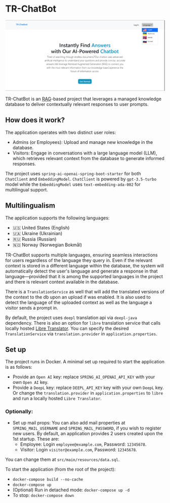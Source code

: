 # TR-ChatBot

![img.png](preview.png)

TR-ChatBot is an [RAG](https://en.wikipedia.org/wiki/Retrieval-augmented_generation)-based project that leverages a managed knowledge database to deliver contextually relevant responses to user prompts.

## How does it work?
The application operates with two distinct user roles:

- Admins (or Employees): Upload and manage new knowledge in the database.
- Visitors: Engage in conversations with a large language model (LLM), which retrieves relevant context from the database to generate informed responses.

The project uses ```spring-ai-openai-spring-boot-starter``` for both ```ChatClient``` and ```EmbeddingModel```.
```ChatClient``` is powered by ```gpt-3.5-turbo``` model while the ```EmbeddingModel``` uses ```text-embedding-ada-002``` for multilingual support.

## Multilingualism

The application supports the following languages:

- 🇺🇸 United States (English)
- 🇺🇦 Ukraine (Ukrainian)
- 🇷🇺 Russia (Russian)
- 🇳🇴 Norway (Norwegian Bokmål)

TR-ChatBot supports multiple languages, ensuring seamless interactions for users regardless of the language they query in.
Even if the relevant context is stored in a different language within the database,
the system will automatically detect the user's language and generate a response in that language—provided
that it is among the supported languages in the project and there is relevant context available in the database.

There is a ```TranslationService``` as well that will add the translated versions of the context to the db upon an upload if was enabled.
It is also used to detect the language of the uploaded context as well as the language a visitor sends a prompt in.

By default, the project uses ```deepl``` translation api via ```deepl-java``` dependency.
There is also an option for ```libre``` translation service that calls locally hosted [Libre Translator](https://libretranslate.com/).
You can specify the desired ```TranslationService``` via ```translation.provider``` in ```application.properties```.

## Set up
The project runs in Docker. A minimal set up required to start the application is as follows:

- Provide an ```Open AI``` key: replace ```SPRING_AI_OPENAI_API_KEY``` with your own ```Open AI``` key.
- Provide a ```DeepL``` key: replace ```DEEPL_API_KEY``` key with your own ```DeepL``` key. 
Or change the ```translation.provider``` in ```application.properties``` to ```libre``` and run a locally hosted ```Libre Translator```. 

### Optionally:

- Set up mail props: You can also add mail properties at ```SPRING_MAIL_USERNAME``` and ```SPRING_MAIL_PASSWORD```, if you wish to register new users. By default, an application provides 2 users created
upon the 1st startup. These are:
  - Employee: Login ```employee@example.com```, Password: ```12345678```.
  - Visitor: Login ```visitor@example.com```, Password: ```12345678```.

You can change them at ```src/main/resources/data.sql```.

To start the application (from the root of the project):

- `docker-compose build --no-cache`
- `docker-compose up`
- (Optional) Run in detached mode: `docker-compose up -d`
- To stop: `docker-compose down`


